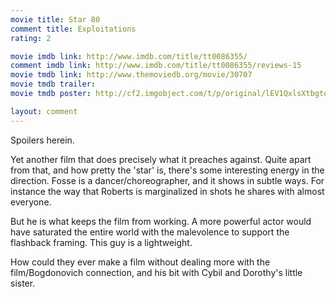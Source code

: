```yaml
---
movie title: Star 80
comment title: Exploitations
rating: 2

movie imdb link: http://www.imdb.com/title/tt0086355/
comment imdb link: http://www.imdb.com/title/tt0086355/reviews-15
movie tmdb link: http://www.themoviedb.org/movie/30707
movie tmdb trailer: 
movie tmdb poster: http://cf2.imgobject.com/t/p/original/lEV1QxlsXtbgtdn7RdqdfQZpzCP.jpg

layout: comment
---
```


Spoilers herein.

Yet another film that does precisely what it preaches against. Quite apart from that, and how pretty the 'star' is, there's some interesting energy in the direction. Fosse is a dancer/choreographer, and it shows in subtle ways. For instance the way that Roberts is marginalized in shots he shares with almost everyone.

But he is what keeps the film from working. A more powerful actor would have saturated the entire world with the malevolence to support the flashback framing. This guy is a lightweight.

How could they ever make a film without dealing more with the film/Bogdonovich connection, and his bit with Cybil and Dorothy's little sister.